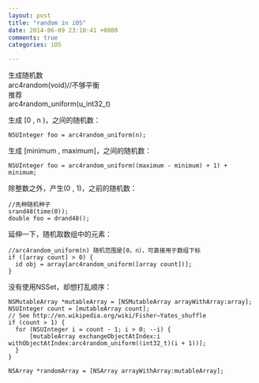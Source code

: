 ```yaml
---
layout: post
title: "random in iOS"
date: 2014-06-09 23:10:41 +0800
comments: true
categories: iOS

---
```



生成随机数		
arc4random(void)//不够平衡	
推荐		
arc4random_uniform(u_int32_t)	

生成 [0 , n )，之间的随机数：

```
NSUInteger foo = arc4random_uniform(n);
```

生成 [minimum , maximum]，之间的随机数：	

```
NSUInteger foo = arc4random_uniform((maximum - minimum) + 1) + minimum;
```

除整数之外，产生(0 , 1)，之前的随机数：		

```
//先种随机种子
srand48(time(0));
double foo = drand48();
```

延伸一下，随机取数组中的元素：

```
//arc4random_uniform(n) 随机范围是[0，n），可直接用于数组下标
if ([array count] > 0) {
  id obj = array[arc4random_uniform([array count])];
}
```

没有使用NSSet，却想打乱顺序：

```
NSMutableArray *mutableArray = [NSMutableArray arrayWithArray:array];
NSUInteger count = [mutableArray count];
// See http://en.wikipedia.org/wiki/Fisher–Yates_shuffle
if (count > 1) {
  for (NSUInteger i = count - 1; i > 0; --i) {
      [mutableArray exchangeObjectAtIndex:i withObjectAtIndex:arc4random_uniform((int32_t)(i + 1))];
  }
}

NSArray *randomArray = [NSArray arrayWithArray:mutableArray];
```
